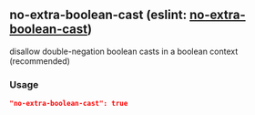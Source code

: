 <!-- Start:AutoDoc:: Modify `src/readme/rules.ts` and run `gulp readme` to update block -->
## no-extra-boolean-cast (eslint: [no-extra-boolean-cast](http://eslint.org/docs/rules/no-extra-boolean-cast))

disallow double-negation boolean casts in a boolean context (recommended)

### Usage

```json
"no-extra-boolean-cast": true
```

<!-- End:AutoDoc -->
